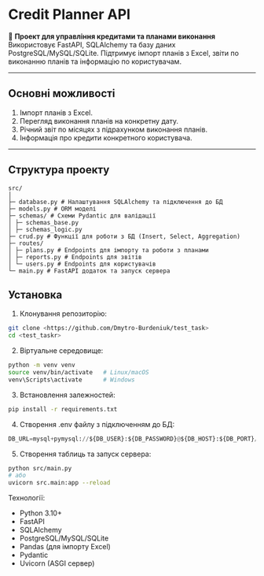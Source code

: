 # Credit Planner API

📌 **Проект для управління кредитами та планами виконання**  
Використовує FastAPI, SQLAlchemy та базу даних PostgreSQL/MySQL/SQLite. Підтримує імпорт планів з Excel, звіти по виконанню планів та інформацію по користувачам.

---

## Основні можливості

1. Імпорт планів з Excel.
2. Перегляд виконання планів на конкретну дату.
3. Річний звіт по місяцях з підрахунком виконання планів.
4. Інформація про кредити конкретного користувача.

---

## Структура проекту

```text
src/
│
├─ database.py # Налаштування SQLAlchemy та підключення до БД
├─ models.py # ORM моделі
├─ schemas/ # Схеми Pydantic для валідації
│ ├─ schemas_base.py 
│ ├─ schemas_logic.py
├─ crud.py # Функції для роботи з БД (Insert, Select, Aggregation)
├─ routes/
│ ├─ plans.py # Endpoints для імпорту та роботи з планами
│ ├─ reports.py # Endpoints для звітів
│ └─ users.py # Endpoints для користувачів
└─ main.py # FastAPI додаток та запуск сервера
```

## Установка

1. Клонування репозиторію:

```bash
git clone <https://github.com/Dmytro-Burdeniuk/test_task>
cd <test_taskr>
```

2. Віртуальне середовище:

```bash
python -m venv venv
source venv/bin/activate   # Linux/macOS
venv\Scripts\activate      # Windows
```

3. Встановлення залежностей:

```bash
pip install -r requirements.txt
```

4. Створення .env файлу з підключенням до БД:

```python
DB_URL=mysql+pymysql://${DB_USER}:${DB_PASSWORD}@${DB_HOST}:${DB_PORT}/${DB_NAME}
```

5. Створення таблиць та запуск сервера:

```bash
python src/main.py
# або
uvicorn src.main:app --reload
```


Технології:
- Python 3.10+
- FastAPI
- SQLAlchemy
- PostgreSQL/MySQL/SQLite
- Pandas (для імпорту Excel)
- Pydantic
- Uvicorn (ASGI сервер)